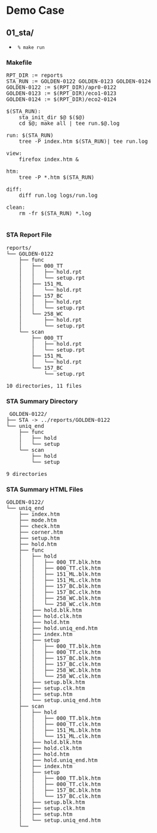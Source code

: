 # Demo Case

## 01_sta/

+ <code> % make run </code>

### Makefile
<pre>
RPT_DIR := reports
STA_RUN := GOLDEN-0122 GOLDEN-0123 GOLDEN-0124
GOLDEN-0122 := $(RPT_DIR)/apr0-0122
GOLDEN-0123 := $(RPT_DIR)/eco1-0123
GOLDEN-0124 := $(RPT_DIR)/eco2-0124

$(STA_RUN):
	sta_init_dir $@ $($@)
	cd $@; make all | tee run.$@.log

run: $(STA_RUN)
	tree -P index.htm $(STA_RUN)| tee run.log

view:
	firefox index.htm &

htm:
	tree -P *.htm $(STA_RUN) 

diff:
	diff run.log logs/run.log 

clean:
	rm -fr $(STA_RUN) *.log

</pre>

### STA Report File
<pre>
reports/
└── GOLDEN-0122
    ├── func
    │   ├── 000_TT
    │   │   ├── hold.rpt
    │   │   └── setup.rpt
    │   ├── 151_ML
    │   │   └── hold.rpt
    │   ├── 157_BC
    │   │   ├── hold.rpt
    │   │   └── setup.rpt
    │   └── 258_WC
    │       ├── hold.rpt
    │       └── setup.rpt
    └── scan
        ├── 000_TT
        │   ├── hold.rpt
        │   └── setup.rpt
        ├── 151_ML
        │   └── hold.rpt
        └── 157_BC
            └── setup.rpt

10 directories, 11 files
</pre>

### STA Summary Directory
<pre>
 GOLDEN-0122/
├── STA -> ../reports/GOLDEN-0122
└── uniq_end
    ├── func
    │   ├── hold
    │   └── setup
    └── scan
        ├── hold
        └── setup

9 directories
</pre>

### STA Summary HTML Files

<pre>
GOLDEN-0122/
└── uniq_end
    ├── index.htm
    ├── mode.htm
    ├── check.htm
    ├── corner.htm
    ├── setup.htm
    ├── hold.htm
    ├── func
    │   ├── hold
    │   │   ├── 000_TT.blk.htm
    │   │   ├── 000_TT.clk.htm
    │   │   ├── 151_ML.blk.htm
    │   │   ├── 151_ML.clk.htm
    │   │   ├── 157_BC.blk.htm
    │   │   ├── 157_BC.clk.htm
    │   │   ├── 258_WC.blk.htm
    │   │   └── 258_WC.clk.htm
    │   ├── hold.blk.htm
    │   ├── hold.clk.htm
    │   ├── hold.htm
    │   ├── hold.uniq_end.htm
    │   ├── index.htm
    │   ├── setup
    │   │   ├── 000_TT.blk.htm
    │   │   ├── 000_TT.clk.htm
    │   │   ├── 157_BC.blk.htm
    │   │   ├── 157_BC.clk.htm
    │   │   ├── 258_WC.blk.htm
    │   │   └── 258_WC.clk.htm
    │   ├── setup.blk.htm
    │   ├── setup.clk.htm
    │   ├── setup.htm
    │   └── setup.uniq_end.htm
    ├── scan
    │   ├── hold
    │   │   ├── 000_TT.blk.htm
    │   │   ├── 000_TT.clk.htm
    │   │   ├── 151_ML.blk.htm
    │   │   └── 151_ML.clk.htm
    │   ├── hold.blk.htm
    │   ├── hold.clk.htm
    │   ├── hold.htm
    │   ├── hold.uniq_end.htm
    │   ├── index.htm
    │   ├── setup
    │   │   ├── 000_TT.blk.htm
    │   │   ├── 000_TT.clk.htm
    │   │   ├── 157_BC.blk.htm
    │   │   └── 157_BC.clk.htm
    │   ├── setup.blk.htm
    │   ├── setup.clk.htm
    │   ├── setup.htm
    │   └── setup.uniq_end.htm
    └── 

</pre>
